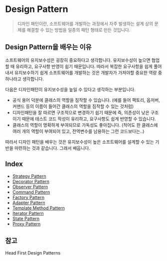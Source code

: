 # Design Pattern
> 디자인 패턴이란, 소프트웨어를 개발하는 과정에서 자주 발생하는 설계 상의 문제를 해결할 수 있는 방법을 일종의 패턴 형태로 만든 것입니다.

## Design Pattern을 배우는 이유
소프트웨어의 유지보수성은 굉장히 중요하다고 생각합니다. 유지보수성이 높으면 협업할 때 유리하고, 요구사항 반영이 쉽기 때문입니다. 따라서 복잡한 요구사항을 쉽게 풀어내서 유지보수하기 쉽게 소프트웨어를 개발하는 것은 개발자가 가져야할 중요한 역량 중 하나라고 생각합니다.

다음은 디자인패턴이 유지보수성을 높일 수 있다고 생각하는 부분입니다.
- 공식 용어 덕분에 클래스의 역할을 짐작할 수 있습니다. (예를 들어 팩토리, 옵저버, 커맨드 등의 이름이 들어간 클래스의 역할을 짐작할 수 있는 것처럼)
- 디자인패턴을 잘 따르면 구조적으로 변경하기 쉽기 때문에 즉, 의존성이 낮은 구조이기 때문에 테스트 코드 작성이 유리하고, 요구사항도 쉽게 반영할 수 있습니다.
- 클래스의 역할이 명확하게 부여되므로 가독성도 좋아집니다. (적어도 한 클래스에 여러 개의 역할이 부여되어 있고, 전역변수를 남용하는 그런 코드보다는..)

따라서 디자인 패턴을 배우는 것은 유지보수성이 높은 소프트웨어를 설계할 수 있는 기반을 마련하는 것과 같습니다. 그래서 배웁니다.

## Index
- [Strategy Pattern](./strategy-pattern.md)
- [Decorator Pattern](./decorator-pattern.md)
- [Observer Pattern](./observer-pattern.md)
- [Command Pattern](./command-pattern.md)
- [Factory Pattern](./factory-pattern.md)
- [Adapter Pattern](./adapter-pattern.md)
- [Template Method Pattern](./template%20method-pattern.md)
- [Iterator Pattern](./iterator-pattern.md)
- [State Pattern](./state-pattern.md)
- [Proxy Pattern](./proxy-pattern.md)

## 참고

Head First Design Patterns